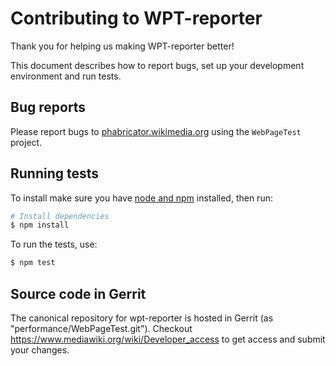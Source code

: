 # Contributing to WPT-reporter

Thank you for helping us making WPT-reporter better!

This document describes how to report bugs, set up your development
environment and run tests.

## Bug reports

Please report bugs to [phabricator.wikimedia.org](https://phabricator.wikimedia.org/maniphest/task/edit/form/1/?projects=WebPageTest)
using the `WebPageTest` project.

## Running tests

To install make sure you have [node and npm](https://nodejs.org/)
installed, then run:

```sh
# Install dependencies
$ npm install
```

To run the tests, use:
```sh
$ npm test
```

## Source code in Gerrit
The canonical repository for wpt-reporter is hosted in Gerrit (as "performance/WebPageTest.git"). Checkout https://www.mediawiki.org/wiki/Developer_access to get access and submit your changes.
